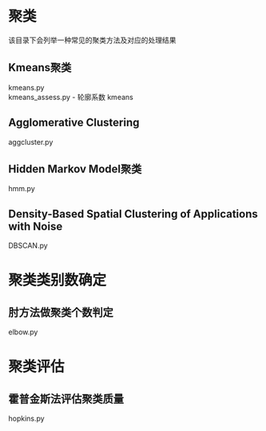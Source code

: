 # 聚类
该目录下会列举一种常见的聚类方法及对应的处理结果

## Kmeans聚类
kmeans.py     
kmeans_assess.py    - 轮廓系数 kmeans

## Agglomerative Clustering
aggcluster.py 

## Hidden Markov Model聚类
hmm.py

## Density-Based Spatial Clustering of Applications with Noise
DBSCAN.py 


# 聚类类别数确定
## 肘方法做聚类个数判定
elbow.py

# 聚类评估
## 霍普金斯法评估聚类质量
hopkins.py
